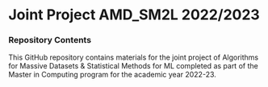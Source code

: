 # Joint Project AMD_SM2L 2022/2023

### Repository Contents
This GitHub repository contains materials for the joint project of Algorithms for Massive Datasets & Statistical Methods for ML completed as part of the Master in Computing program for the academic year 2022-23.
